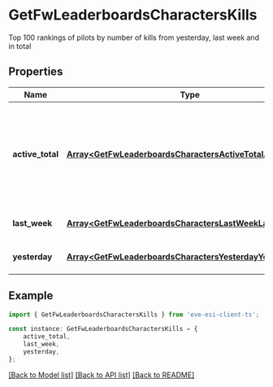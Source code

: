 # GetFwLeaderboardsCharactersKills

Top 100 rankings of pilots by number of kills from yesterday, last week and in total

## Properties

Name | Type | Description | Notes
------------ | ------------- | ------------- | -------------
**active_total** | [**Array&lt;GetFwLeaderboardsCharactersActiveTotalActiveTotal&gt;**](GetFwLeaderboardsCharactersActiveTotalActiveTotal.md) | Top 100 ranking of pilots active in faction warfare by total kills. A pilot is considered \&quot;active\&quot; if they have participated in faction warfare in the past 14 days | [default to undefined]
**last_week** | [**Array&lt;GetFwLeaderboardsCharactersLastWeekLastWeek&gt;**](GetFwLeaderboardsCharactersLastWeekLastWeek.md) | Top 100 ranking of pilots by kills in the past week | [default to undefined]
**yesterday** | [**Array&lt;GetFwLeaderboardsCharactersYesterdayYesterday&gt;**](GetFwLeaderboardsCharactersYesterdayYesterday.md) | Top 100 ranking of pilots by kills in the past day | [default to undefined]

## Example

```typescript
import { GetFwLeaderboardsCharactersKills } from 'eve-esi-client-ts';

const instance: GetFwLeaderboardsCharactersKills = {
    active_total,
    last_week,
    yesterday,
};
```

[[Back to Model list]](../README.md#documentation-for-models) [[Back to API list]](../README.md#documentation-for-api-endpoints) [[Back to README]](../README.md)
